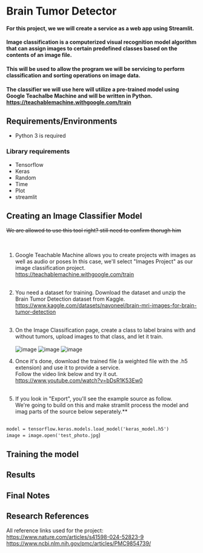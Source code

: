 # Brain Tumor Detector
#### For this project, we we will create a service as a web app using Streamlit.<br />
#### Image classification is a computerized visual recognition model algorithm that can assign images to certain predefined classes based on the contents of an image file.<br />
#### This will be used to allow the program we will be servicing to perform classification and sorting operations on image data.<br />
#### The classifier we will use here will utilize a pre-trained model using Google Teachalbe Machine and will be written in Python.<br />https://teachablemachine.withgoogle.com/train


## Requirements/Environments
- Python 3 is required

### Library requirements
- Tensorflow
- Keras
- Random
- Time
- Plot
- streamlit

## Creating an Image Classifier Model
~~We are allowed to use this tool right? still need to confirm thorugh him~~<br /><br /><br />
1. Google Teachable Machine allows you to create projects with images as well as audio or poses In this case, we'll select "Images Project" as our image classification project.<br />https://teachablemachine.withgoogle.com/train<br /><br />

2. You need a dataset for training. Download the dataset and unzip the Brain Tumor Detection dataset from Kaggle.<br />https://www.kaggle.com/datasets/navoneel/brain-mri-images-for-brain-tumor-detection<br /><br />

3. On the Image Classification page, create a class to label brains with and without tumors, upload images to that class, and let it train. <br /><br />
![image](https://github.com/NoMoreError/5820-Final-Project/assets/113921954/5cd96cf1-58b3-491a-90f4-52f3f4bfa2e8)
![image](https://github.com/NoMoreError/5820-Final-Project/assets/113921954/9e9bfc77-e988-432e-b73b-7c7e8e9b6c34)
![image](https://github.com/NoMoreError/5820-Final-Project/assets/113921954/9bde33e5-d88f-4055-8854-0fa4a09c43b7)




5. Once it's done, download the trained file (a weighted file with the .h5 extension) and use it to provide a service.<br />
Follow the video link below and try it out.<br />https://www.youtube.com/watch?v=bDsR1K53Ew0<br /><br />


6. If you look in "Export", you'll see the example source as follow.<br />
We're going to build on this and make stramlit process the model and imag parts of the source below seperately.**<br /><br />


`model = tensorflow.keras.models.load_model('keras_model.h5')`<br />
`image = image.open('test_photo.jpg`)


## Training the model

## Results

## Final Notes

## Research References
All reference links used for the project:<br />
https://www.nature.com/articles/s41598-024-52823-9<br />
https://www.ncbi.nlm.nih.gov/pmc/articles/PMC9854739/
